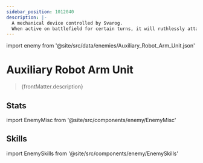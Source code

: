 ```yaml
---
sidebar_position: 1012040
description: |-
  A mechanical device controlled by Svarog.
  When active on battlefield for certain turns, it will ruthlessly attack its enemies.
---
```


import enemy from '@site/src/data/enemies/Auxiliary_Robot_Arm_Unit.json'

# Auxiliary Robot Arm Unit
<blockquote>{frontMatter.description}</blockquote>

## Stats

import EnemyMisc from '@site/src/components/enemy/EnemyMisc'

<EnemyMisc enemy={enemy} variant={0} />

## Skills

import EnemySkills from '@site/src/components/enemy/EnemySkills'

<EnemySkills enemy={enemy} variant={0} />
